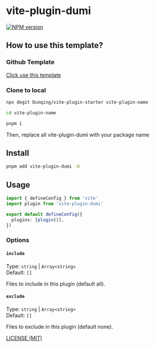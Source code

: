 # vite-plugin-dumi

[![NPM version](https://img.shields.io/npm/v/vite-plugin-dumi.svg)](https://npmjs.org/package/vite-plugin-dumi)

## How to use this template?

### Github Template

[Click use this template](https://github.com/Dunqing/vite-plugin-starter/generate)

### Clone to local

```bash
npx degit Dunqing/vite-plugin-starter vite-plugin-name

cd vite-plugin-name

pnpm i
```

Then, replace all vite-plugin-dumi with your package name




## Install

```bash
pnpm add vite-plugin-dumi -D
```

## Usage

```typescript
import { defineConfig } from 'vite'
import plugin from 'vite-plugin-dumi'

export default defineConfig({
  plugins: [plugin()],
})
```


### Options

#### `include`

Type: `string` | `Array<string>`<br>
Default: `[]`

Files to include in this plugin (default all).

#### `exclude`

Type: `string` | `Array<string>`<br>
Default: `[]`

Files to exclude in this plugin (default none).

[LICENSE (MIT)](/LICENSE)
